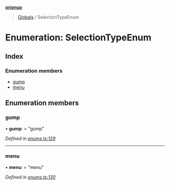 **[orionuo](../README.md)**

> [Globals](../globals.md) / SelectionTypeEnum

# Enumeration: SelectionTypeEnum

## Index

### Enumeration members

* [gump](selectiontypeenum.md#gump)
* [menu](selectiontypeenum.md#menu)

## Enumeration members

### gump

•  **gump**:  = "gump"

*Defined in [enums.ts:129](https://github.com/msviha/orionuo/blob/bbe2852/src/enums.ts#L129)*

___

### menu

•  **menu**:  = "menu"

*Defined in [enums.ts:130](https://github.com/msviha/orionuo/blob/bbe2852/src/enums.ts#L130)*
